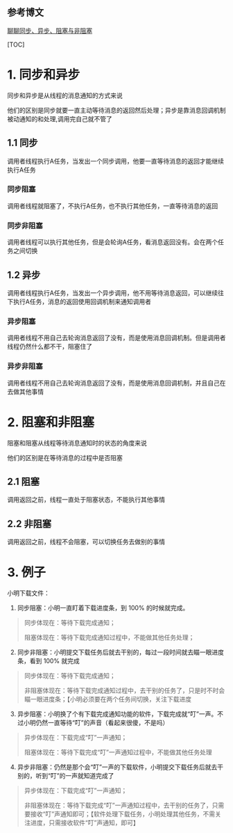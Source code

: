 ## 参考博文
[聊聊同步、异步、阻塞与非阻塞](https://www.jianshu.com/p/aed6067eeac9)


[TOC]


# 1. 同步和异步
同步和异步是从线程的消息通知的方式来说

他们的区别是同步就要一直主动等待消息的返回然后处理；异步是靠消息回调机制被动通知的和处理,调用完自己就不管了

## 1.1 同步
调用者线程执行A任务，当发出一个同步调用，他要一直等待消息的返回才能继续执行A任务

### 同步阻塞
调用者线程就阻塞了，不执行A任务，也不执行其他任务，一直等待消息的返回


### 同步非阻塞
调用者线程可以执行其他任务，但是会轮询A任务，看消息返回没有。会在两个任务之间切换


## 1.2 异步
调用者线程执行A任务，当发出一个异步调用，他不用等待消息返回，可以继续往下执行A任务，消息的返回使用回调机制来通知调用者


### 异步阻塞
调用者线程不用自己去轮询消息返回了没有，而是使用消息回调机制。但是调用者线程仍然什么都不干，阻塞住了


### 异步非阻塞
调用者线程不用自己去轮询消息返回了没有，而是使用消息回调机制，并且自己在去做其他事情


# 2. 阻塞和非阻塞
阻塞和阻塞从线程等待消息通知时的状态的角度来说

他们的区别是在等待消息的过程中是否阻塞
## 2.1 阻塞
调用返回之前，线程一直处于阻塞状态，不能执行其他事情


## 2.2 非阻塞
调用返回之前，线程不会阻塞，可以切换任务去做别的事情



# 3. 例子
小明下载文件：

1. 同步阻塞：小明一直盯着下载进度条，到 100% 的时候就完成。
>同步体现在：等待下载完成通知；
>
>阻塞体现在：等待下载完成通知过程中，不能做其他任务处理；


2. 同步非阻塞：小明提交下载任务后就去干别的，每过一段时间就去瞄一眼进度条，看到 100% 就完成
>同步体现在：等待下载完成通知；
>
>非阻塞体现在：等待下载完成通知过程中，去干别的任务了，只是时不时会瞄一眼进度条；【小明必须要在两个任务间切换，关注下载进度


3. 异步阻塞：小明换了个有下载完成通知功能的软件，下载完成就“叮”一声。不过小明仍然一直等待“叮”的声音（看起来很傻，不是吗）
>异步体现在：下载完成“叮”一声通知；
>
>阻塞体现在：等待下载完成“叮”一声通知过程中，不能做其他任务处理


4. 异步非阻塞：仍然是那个会“叮”一声的下载软件，小明提交下载任务后就去干别的，听到“叮”的一声就知道完成了
>异步体现在：下载完成“叮”一声通知；
>
>非阻塞体现在：等待下载完成“叮”一声通知过程中，去干别的任务了，只需要接收“叮”声通知即可；【软件处理下载任务，小明处理其他任务，不需关注进度，只需接收软件“叮”声通知，即可】
